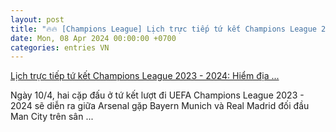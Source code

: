 ```yaml
---
layout: post
title: "🔥🔥 [Champions League] Lịch trực tiếp tứ kết Champions League 2023 - 2024: Hiểm địa ..."
date: Mon, 08 Apr 2024 00:00:00 +0700
categories: entries VN
---
```

[Lịch trực tiếp tứ kết Champions League 2023 - 2024: Hiểm địa ...](https://baotintuc.vn/bong-da/lich-truc-tiep-tu-ket-champions-league-2023-2024-hiem-dia-bernabeu-20240409090022481.htm)

Ngày 10/4, hai cặp đấu ở tứ kết lượt đi UEFA Champions League 2023 - 2024 sẽ diễn ra giữa Arsenal gặp Bayern Munich và Real Madrid đối đầu Man City trên sân ...

